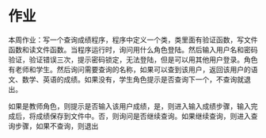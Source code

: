 # 作业

本周作业：写一个查询成绩程序，程序中定义一个类，类里面有验证函数，写文件函数和读文件函数。当程序运行时，询问用什么角色登陆。然后输入用户名和密码验证，验证错误三次，提示密码锁定，无法登陆，但是可以用其他用户登录。角色有老师和学生。然后询问需要查询的名称，如果可以查到该用户，返回该用户的语文、数学、英语的成绩。如果没有，学生角色提示是否查询下一个，不查询就退出。





如果是教师角色，则提示是否输入该用户成绩，是，则进入输入成绩步骤，输入完成后，将成绩保存到文件中。否，则询问是否继续查询。如果继续查询，则进入查询步骤，如果不查询，则退出
